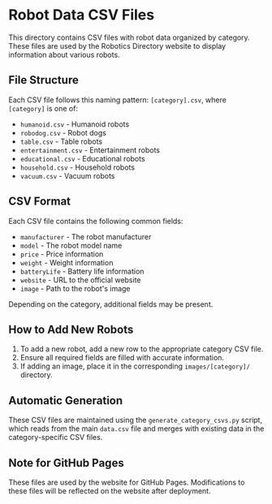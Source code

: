 # Robot Data CSV Files

This directory contains CSV files with robot data organized by category. These files are used by the Robotics Directory website to display information about various robots.

## File Structure

Each CSV file follows this naming pattern: `[category].csv`, where `[category]` is one of:

- `humanoid.csv` - Humanoid robots
- `robodog.csv` - Robot dogs
- `table.csv` - Table robots
- `entertainment.csv` - Entertainment robots
- `educational.csv` - Educational robots
- `household.csv` - Household robots
- `vacuum.csv` - Vacuum robots

## CSV Format

Each CSV file contains the following common fields:

- `manufacturer` - The robot manufacturer
- `model` - The robot model name
- `price` - Price information
- `weight` - Weight information
- `batteryLife` - Battery life information
- `website` - URL to the official website
- `image` - Path to the robot's image

Depending on the category, additional fields may be present.

## How to Add New Robots

1. To add a new robot, add a new row to the appropriate category CSV file.
2. Ensure all required fields are filled with accurate information.
3. If adding an image, place it in the corresponding `images/[category]/` directory.

## Automatic Generation

These CSV files are maintained using the `generate_category_csvs.py` script, which reads from the main `data.csv` file and merges with existing data in the category-specific CSV files.

## Note for GitHub Pages

These files are used by the website for GitHub Pages. Modifications to these files will be reflected on the website after deployment. 